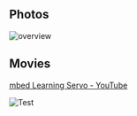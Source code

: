## Photos
![overview](https://github.com/shirokunet/mbedLearning/raw/master/images/IMG_20180928_162216.jpg)

## Movies
[mbed Learning Servo - YouTube](https://www.youtube.com/watch?v=8HPtGzBsrbI)

![Test](https://github.com/shirokunet/mbedLearning/raw/master/images/Servo.gif)
